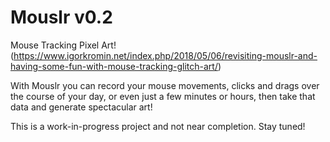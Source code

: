 # Mouslr v0.2

Mouse Tracking Pixel Art! (https://www.igorkromin.net/index.php/2018/05/06/revisiting-mouslr-and-having-some-fun-with-mouse-tracking-glitch-art/)

With Mouslr you can record your mouse movements, clicks and drags over the course of your day, or even just a
few minutes or hours, then take that data and generate spectacular art!

This is a work-in-progress project and not near completion.
Stay tuned!
